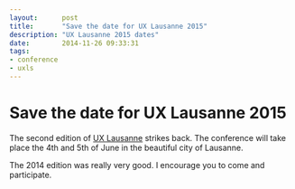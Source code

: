 ```yaml
---
layout:      post
title:       "Save the date for UX Lausanne 2015"
description: "UX Lausanne 2015 dates"
date:        2014-11-26 09:33:31
tags:
- conference
- uxls
---
```


# Save the date for UX Lausanne 2015

The second edition of [UX Lausanne](http://2015.uxlausanne.com) strikes back. The conference will take place the 4th and 5th of June in the beautiful city of Lausanne.

The 2014 edition was really very good. I encourage you to come and participate.
